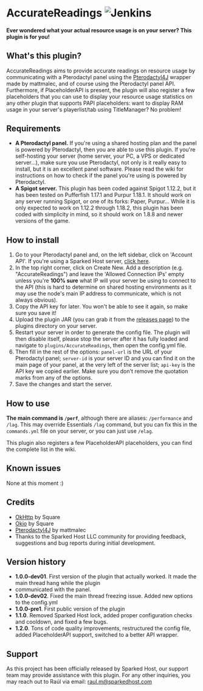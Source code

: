 # Accurate**Readings** ![Jenkins](https://ci.bettd.me/job/SparkedHost/job/AccurateReadings/badge/icon)
#### Ever wondered what your actual resource usage is on your server? **This plugin is for you!**

## What's this plugin?
AccurateReadings aims to provide accurate readings on resource usage by communicating with a Pterodactyl panel using the
[Pterodactyl4J](https://github.com/stanjg/Ptero4J) wrapper made by mattmalec, and of course using the Pterodactyl panel
API. Furthermore, if PlaceholderAPI is present, the plugin will also register a few placeholders that you can use to
display your resource usage statistics on any other plugin that supports PAPI placeholders: want to display RAM usage in
your server's playerlist/tab using TitleManager? No problem!    

## Requirements
- **A Pterodactyl panel.** If you're using a shared hosting plan and the panel is powered by Pterodactyl, then you are
able to use this plugin. If you're self-hosting your server (home server, your PC, a VPS or dedicated server...), make
sure you use Pterodactyl, not only is it really easy to install, but it is an excellent panel software. Please read the
wiki for instructions on how to check if the panel you're using is powered by Pterodactyl.
- **A Spigot server.** This plugin has been coded against Spigot 1.12.2, but it has been tested on Pufferfish 1.17.1 and 
Purpur 1.18.1. It should work on any server running Spigot, or one of its forks: Paper, Purpur...
While it is only expected to work on 1.12.2 through 1.18.2, this plugin has been coded with simplicity in mind, so it
should work on 1.8.8 and newer versions of the game.

## How to install
1. Go to your Pterodactyl panel and, on the left sidebar, click on 'Account API'. If you're using a Sparked Host server,
[click here](https://control.sparkedhost.us/account/api).
2. In the top right corner, click on Create New. Add a description (e.g. "AccurateReadings") and leave the 'Allowed
Connection IPs' empty unless you're **100% sure** what IP will your server be using to connect to the API (this is hard
to determine on shared hosting environments as it may use the node's main IP address to communicate, which is not always
obvious).
3. Copy the API key for later. You won't be able to see it again, so make sure you save it!
4. Upload the plugin JAR (you can grab it from the [releases page](https://github.com/SparkedHost/AccurateReadings/releases/))
to the plugins directory on your server.
5. Restart your server in order to generate the config file. The plugin will then disable itself, please stop the server
after it has fully loaded and navigate to `plugins/AccurateReadings`, then open the config.yml file.
6. Then fill in the rest of the options: `panel-url` is the URL of your Pterodactyl panel; `server-id` is your server ID
and you can find it on the main page of your panel, at the very left of the server list; `api-key` is the API key we
copied earlier. Make sure you don't remove the quotation marks from any of the options.
7. Save the changes and start the server.

## How to use
**The main command is `/perf`**, although there are aliases: `/performance` and `/lag`. This may override Essentials
`/lag` command, but you can fix this in the `commands.yml` file on your server, or you can just use `/elag`.

This plugin also registers a few PlaceholderAPI placeholders, you can find the complete list in the wiki.

## Known issues
None at this moment :)

## Credits
- [OkHttp](https://github.com/square/okhttp) by Square
- [Okio](https://github.com/square/okio) by Square
- [Pterodactyl4J](https://github.com/mattmalec/Pterodactyl4J) by mattmalec
- Thanks to the Sparked Host LLC community for providing feedback, suggestions and bug reports during initial
development.

## Version history
- **1.0.0-dev01**. First version of the plugin that actually worked. It made the main thread hang while the plugin
- communicated with the panel.
- **1.0.0-dev02**. Fixed the main thread freezing issue. Added new options to the config.yml
- **1.0.0-pre1**. First public version of the plugin
- **1.1.0**. Removed Sparked Host lock, added proper configuration checks and cooldown, and fixed a few bugs.
- **1.2.0**. Tons of code quality improvements, restructured the config file, added PlaceholderAPI support, switched
to a better API wrapper.

## Support
As this project has been officially released by Sparked Host, our support team may provide assistance with this plugin.
For any other inquiries, you may reach out to Raúl via email: raul.m@sparkedhost.com

